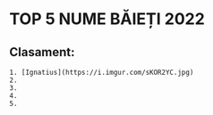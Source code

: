 # TOP 5 NUME BĂIEȚI 2022

## Clasament:

    1. [Ignatius](https://i.imgur.com/sKOR2YC.jpg)
    2.
    3.
    4.
    5.